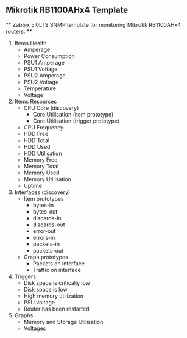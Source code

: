 ## Mikrotik RB1100AHx4 Template

** Zabbix 5.0LTS SNMP template for monitoring Mikrotik RB1100AHx4 routers. **

1. Items Health
   - Amperage
   - Power Consumption
   - PSU1 Amperage
   - PSU1 Voltage
   - PSU2 Amperage
   - PSU2 Voltage
   - Temperature
   - Voltage
2. Items Resources
   - CPU Core (discovery)
     - Core Utilisation (item prototype)
     - Core Utilisation (trigger prototype)
   - CPU Frequency
   - HDD Free
   - HDD Total
   - HDD Used
   - HDD Utilisation
   - Memory Free
   - Memory Total
   - Memory Used
   - Memory Utilisation
   - Uptime
3. Interfaces (discovery)
   - Item prototypes
     - bytes-in
     - bytes-out
     - discards-in
     - discards-out
     - error-out
     - errors-in
     - packets-in
     - packets-out
   - Graph prototypes
     - Packets on interface
     - Traffic on interface
4. Triggers
   - Disk space is critically low
   - Disk space is low
   - High memory utilization
   - PSU voltage
   - Router has been restarted
5. Graphs
   - Memory and Storage Utilisation
   - Voltages

